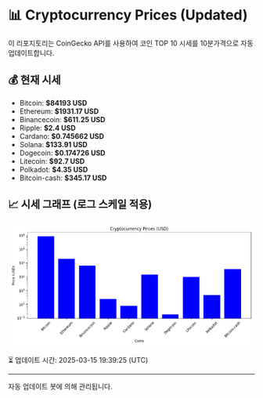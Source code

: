 
# 📊 Cryptocurrency Prices (Updated)

이 리포지토리는 CoinGecko API를 사용하여 코인 TOP 10 시세를 10분가격으로 자동 업데이트합니다.

## 💰 현재 시세
- Bitcoin: **$84193 USD**
- Ethereum: **$1931.17 USD**
- Binancecoin: **$611.25 USD**
- Ripple: **$2.4 USD**
- Cardano: **$0.745662 USD**
- Solana: **$133.91 USD**
- Dogecoin: **$0.174726 USD**
- Litecoin: **$92.7 USD**
- Polkadot: **$4.35 USD**
- Bitcoin-cash: **$345.17 USD**

## 📈 시세 그래프 (로그 스케일 적용)
![Crypto Prices](crypto_prices.png)

⏳ 업데이트 시간: 2025-03-15 19:39:25 (UTC)

---
자동 업데이트 봇에 의해 관리됩니다.
